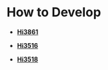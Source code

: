 # How to Develop<a name="EN-US_TOPIC_0000001128470860"></a>

-   **[Hi3861](quickstart-lite-steps-hi3861.md)**  

-   **[Hi3516](quickstart-lite-steps-hi3516.md)**  

-   **[Hi3518](quickstart-lite-steps-hi3518.md)**  


